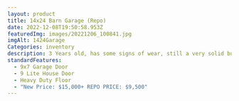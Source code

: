 ```yaml
---
layout: product
title: 14x24 Barn Garage (Repo)
date: 2022-12-08T19:50:58.953Z
featuredImg: images/20221206_100841.jpg
imgAlt: 1424Garage
Categories: inventory
description: 3 Years old, has some signs of wear, still a very solid building
standardFeatures:
  - 9x7 Garage Door
  - 9 Lite House Door
  - Heavy Duty Floor
  - "New Price: $15,000+ REPO PRICE: $9,500"
---
```

